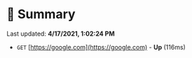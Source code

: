 # 📖 Summary
Last updated: **4/17/2021, 1:02:24 PM**

- `GET` [https://google.com](https://google.com) - **Up** (116ms)
